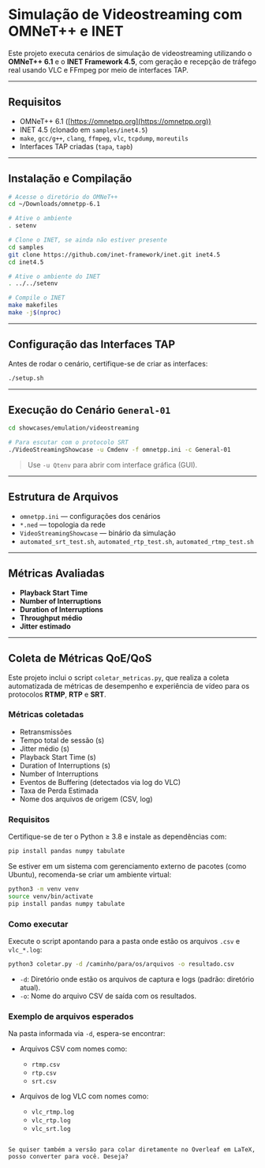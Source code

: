 
# Simulação de Videostreaming com OMNeT++ e INET

Este projeto executa cenários de simulação de videostreaming utilizando o **OMNeT++ 6.1** e o **INET Framework 4.5**, com geração e recepção de tráfego real usando VLC e FFmpeg por meio de interfaces TAP.

---

## Requisitos

- OMNeT++ 6.1 ([https://omnetpp.org](https://omnetpp.org))
- INET 4.5 (clonado em `samples/inet4.5`)
- `make`, `gcc/g++`, `clang`, `ffmpeg`, `vlc`, `tcpdump`, `moreutils`
- Interfaces TAP criadas (`tapa`, `tapb`)

---

## Instalação e Compilação

```bash
# Acesse o diretório do OMNeT++
cd ~/Downloads/omnetpp-6.1

# Ative o ambiente
. setenv

# Clone o INET, se ainda não estiver presente
cd samples
git clone https://github.com/inet-framework/inet.git inet4.5
cd inet4.5

# Ative o ambiente do INET
. ../../setenv

# Compile o INET
make makefiles
make -j$(nproc)
````

---
## Configuração das Interfaces TAP

Antes de rodar o cenário, certifique-se de criar as interfaces:

```bash
./setup.sh
```

---

## Execução do Cenário `General-01`

```bash
cd showcases/emulation/videostreaming

# Para escutar com o protocolo SRT
./VideoStreamingShowcase -u Cmdenv -f omnetpp.ini -c General-01

```

> Use `-u Qtenv` para abrir com interface gráfica (GUI).

---



## Estrutura de Arquivos

* `omnetpp.ini` — configurações dos cenários
* `*.ned` — topologia da rede
* `VideoStreamingShowcase` — binário da simulação
* `automated_srt_test.sh`, `automated_rtp_test.sh`, `automated_rtmp_test.sh`

---

## Métricas Avaliadas

* **Playback Start Time**
* **Number of Interruptions**
* **Duration of Interruptions**
* **Throughput médio**
* **Jitter estimado**

---

## Coleta de Métricas QoE/QoS

Este projeto inclui o script `coletar_metricas.py`, que realiza a coleta automatizada de métricas de desempenho e experiência de vídeo para os protocolos **RTMP**, **RTP** e **SRT**.

### Métricas coletadas

- Retransmissões  
- Tempo total de sessão (s)  
- Jitter médio (s)  
- Playback Start Time (s)  
- Duration of Interruptions (s)  
- Number of Interruptions  
- Eventos de Buffering (detectados via log do VLC)  
- Taxa de Perda Estimada  
- Nome dos arquivos de origem (CSV, log)

###  Requisitos

Certifique-se de ter o Python ≥ 3.8 e instale as dependências com:

```bash
pip install pandas numpy tabulate

```


Se estiver em um sistema com gerenciamento externo de pacotes (como Ubuntu), recomenda-se criar um ambiente virtual:

```bash
python3 -m venv venv
source venv/bin/activate
pip install pandas numpy tabulate
```

### Como executar

Execute o script apontando para a pasta onde estão os arquivos `.csv` e `vlc_*.log`:

```bash
python3 coletar.py -d /caminho/para/os/arquivos -o resultado.csv
```

* `-d`: Diretório onde estão os arquivos de captura e logs (padrão: diretório atual).
* `-o`: Nome do arquivo CSV de saída com os resultados.

### Exemplo de arquivos esperados

Na pasta informada via `-d`, espera-se encontrar:

* Arquivos CSV com nomes como:

  * `rtmp.csv`
  * `rtp.csv`
  * `srt.csv`
* Arquivos de log VLC com nomes como:

  * `vlc_rtmp.log`
  * `vlc_rtp.log`
  * `vlc_srt.log`

```

Se quiser também a versão para colar diretamente no Overleaf em LaTeX, posso converter para você. Deseja?
```

